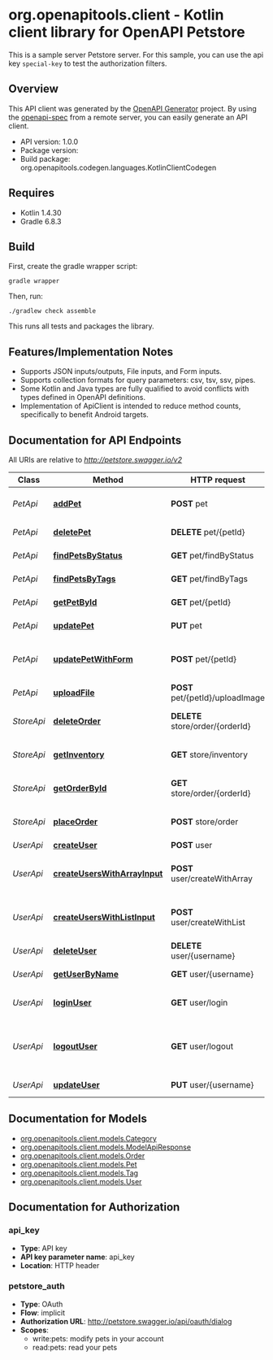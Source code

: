 # org.openapitools.client - Kotlin client library for OpenAPI Petstore

This is a sample server Petstore server. For this sample, you can use the api key `special-key` to test the authorization filters.

## Overview
This API client was generated by the [OpenAPI Generator](https://openapi-generator.tech) project.  By using the [openapi-spec](https://github.com/OAI/OpenAPI-Specification) from a remote server, you can easily generate an API client.

- API version: 1.0.0
- Package version: 
- Build package: org.openapitools.codegen.languages.KotlinClientCodegen

## Requires

* Kotlin 1.4.30
* Gradle 6.8.3

## Build

First, create the gradle wrapper script:

```
gradle wrapper
```

Then, run:

```
./gradlew check assemble
```

This runs all tests and packages the library.

## Features/Implementation Notes

* Supports JSON inputs/outputs, File inputs, and Form inputs.
* Supports collection formats for query parameters: csv, tsv, ssv, pipes.
* Some Kotlin and Java types are fully qualified to avoid conflicts with types defined in OpenAPI definitions.
* Implementation of ApiClient is intended to reduce method counts, specifically to benefit Android targets.

<a name="documentation-for-api-endpoints"></a>
## Documentation for API Endpoints

All URIs are relative to *http://petstore.swagger.io/v2*

Class | Method | HTTP request | Description
------------ | ------------- | ------------- | -------------
*PetApi* | [**addPet**](docs/PetApi.md#addpet) | **POST** pet | Add a new pet to the store
*PetApi* | [**deletePet**](docs/PetApi.md#deletepet) | **DELETE** pet/{petId} | Deletes a pet
*PetApi* | [**findPetsByStatus**](docs/PetApi.md#findpetsbystatus) | **GET** pet/findByStatus | Finds Pets by status
*PetApi* | [**findPetsByTags**](docs/PetApi.md#findpetsbytags) | **GET** pet/findByTags | Finds Pets by tags
*PetApi* | [**getPetById**](docs/PetApi.md#getpetbyid) | **GET** pet/{petId} | Find pet by ID
*PetApi* | [**updatePet**](docs/PetApi.md#updatepet) | **PUT** pet | Update an existing pet
*PetApi* | [**updatePetWithForm**](docs/PetApi.md#updatepetwithform) | **POST** pet/{petId} | Updates a pet in the store with form data
*PetApi* | [**uploadFile**](docs/PetApi.md#uploadfile) | **POST** pet/{petId}/uploadImage | uploads an image
*StoreApi* | [**deleteOrder**](docs/StoreApi.md#deleteorder) | **DELETE** store/order/{orderId} | Delete purchase order by ID
*StoreApi* | [**getInventory**](docs/StoreApi.md#getinventory) | **GET** store/inventory | Returns pet inventories by status
*StoreApi* | [**getOrderById**](docs/StoreApi.md#getorderbyid) | **GET** store/order/{orderId} | Find purchase order by ID
*StoreApi* | [**placeOrder**](docs/StoreApi.md#placeorder) | **POST** store/order | Place an order for a pet
*UserApi* | [**createUser**](docs/UserApi.md#createuser) | **POST** user | Create user
*UserApi* | [**createUsersWithArrayInput**](docs/UserApi.md#createuserswitharrayinput) | **POST** user/createWithArray | Creates list of users with given input array
*UserApi* | [**createUsersWithListInput**](docs/UserApi.md#createuserswithlistinput) | **POST** user/createWithList | Creates list of users with given input array
*UserApi* | [**deleteUser**](docs/UserApi.md#deleteuser) | **DELETE** user/{username} | Delete user
*UserApi* | [**getUserByName**](docs/UserApi.md#getuserbyname) | **GET** user/{username} | Get user by user name
*UserApi* | [**loginUser**](docs/UserApi.md#loginuser) | **GET** user/login | Logs user into the system
*UserApi* | [**logoutUser**](docs/UserApi.md#logoutuser) | **GET** user/logout | Logs out current logged in user session
*UserApi* | [**updateUser**](docs/UserApi.md#updateuser) | **PUT** user/{username} | Updated user


<a name="documentation-for-models"></a>
## Documentation for Models

 - [org.openapitools.client.models.Category](docs/Category.md)
 - [org.openapitools.client.models.ModelApiResponse](docs/ModelApiResponse.md)
 - [org.openapitools.client.models.Order](docs/Order.md)
 - [org.openapitools.client.models.Pet](docs/Pet.md)
 - [org.openapitools.client.models.Tag](docs/Tag.md)
 - [org.openapitools.client.models.User](docs/User.md)


<a name="documentation-for-authorization"></a>
## Documentation for Authorization

<a name="api_key"></a>
### api_key

- **Type**: API key
- **API key parameter name**: api_key
- **Location**: HTTP header

<a name="petstore_auth"></a>
### petstore_auth

- **Type**: OAuth
- **Flow**: implicit
- **Authorization URL**: http://petstore.swagger.io/api/oauth/dialog
- **Scopes**: 
  - write:pets: modify pets in your account
  - read:pets: read your pets

